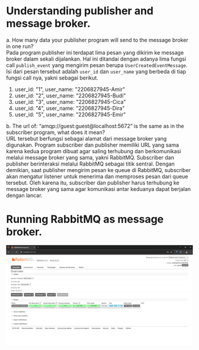 # Understanding publisher and message broker.

a. How many data your publisher program will send to the message broker in one run? <br>
Pada program publisher ini terdapat lima pesan yang dikirim ke message broker dalam sekali dijalankan. Hal ini ditandai dengan adanya lima fungsi call `publish_event` yang mengirim pesan berupa `UserCreatedEventMessage`. Isi dari pesan tersebut adalah `user_id` dan `user_name` yang berbeda di tiap fungsi call nya, yakni sebagai berikut.
1. user_id: "1", user_name: "2206827945-Amir"
2. user_id: "2", user_name: "2206827945-Budi"
3. user_id: "3", user_name: "2206827945-Cica"
4. user_id: "4", user_name: "2206827945-Dira"
5. user_id: "5", user_name: "2206827945-Emir"

b. The url of: “amqp://guest:guest@localhost:5672” is the same as in the subscriber program, what does it mean? <br>
URL tersebut berfungsi sebagai alamat dari message broker yang digunakan. Program subscriber dan publisher memiliki URL yang sama karena kedua program dibuat agar saling terhubung dan berkomunikasi melalui message broker yang sama, yakni RabbitMQ. Subscriber dan publisher berinteraksi melalui RabbitMQ sebagai titik sentral. Dengan demikian, saat publisher mengirim pesan ke queue di RabbitMQ, subscriber akan mengatur listener untuk menerima dan memproses pesan dari queue tersebut. Oleh karena itu, subscriber dan publisher harus terhubung ke message broker yang sama agar komunikasi antar keduanya dapat berjalan dengan lancar.

# Running RabbitMQ as message broker.
![Running RabbitMQ](./Running-RabbitMQ.png)